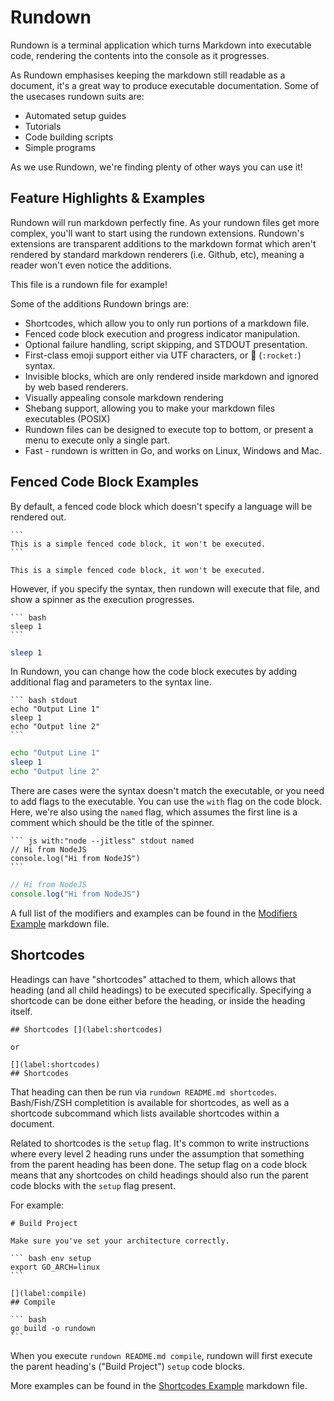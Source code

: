 # Rundown

Rundown is a terminal application which turns Markdown into executable code, rendering the contents into the console as it progresses.

As Rundown emphasises keeping the markdown still readable as a document, it's a great way to produce executable documentation. 
Some of the usecases rundown suits are:

* Automated setup guides
* Tutorials
* Code building scripts
* Simple programs

As we use Rundown, we're finding plenty of other ways you can use it!

## Feature Highlights & Examples

Rundown will run markdown perfectly fine. As your rundown files get more complex, you'll want to start using the rundown extensions. Rundown's extensions are transparent additions to the markdown format which aren't rendered by standard markdown renderers (i.e. Github, etc), meaning a reader won't even notice the additions. 

This file is a rundown file for example!

Some of the additions Rundown brings are:

* Shortcodes, which allow you to only run portions of a markdown file.
* Fenced code block execution and progress indicator manipulation.
* Optional failure handling, script skipping, and STDOUT presentation.
* First-class emoji support either via UTF characters, or :rocket: (`:rocket:`) syntax.
* Invisible blocks, which are only rendered inside markdown and ignored by web based renderers.
* Visually appealing console markdown rendering
* Shebang support, allowing you to make your markdown files executables (POSIX)
* Rundown files can be designed to execute top to bottom, or present a menu to execute only a single part.
* Fast - rundown is written in Go, and works on Linux, Windows and Mac.

[](label:show-code-blocks)
## Fenced Code Block Examples

By default, a fenced code block which doesn't specify a language will be rendered out.

    ```
    This is a simple fenced code block, it won't be executed.
    ```

```
This is a simple fenced code block, it won't be executed.
```

However, if you specify the syntax, then rundown will execute that file, and show a spinner as the execution progresses.

    ``` bash
    sleep 1
    ```

``` bash
sleep 1
```

In Rundown, you can change how the code block executes by adding additional flag and parameters to the syntax line.

    ``` bash stdout
    echo "Output Line 1"
    sleep 1
    echo "Output line 2"
    ```

``` bash stdout
echo "Output Line 1"
sleep 1
echo "Output line 2"
```

There are cases were the syntax doesn't match the executable, or you need to add flags to the executable. You can use the `with` flag on the code block. Here, we're also using the `named` flag, which assumes the first line is a comment which should be the title of the spinner.

    ``` js with:"node --jitless" stdout named
    // Hi from NodeJS
    console.log("Hi from NodeJS")
    ```

``` js with:"node --jitless" stdout named
// Hi from NodeJS
console.log("Hi from NodeJS")
```

A full list of the modifiers and examples can be found in the [Modifiers Example](./examples/mods.md) markdown file.

[](label:shortcodes)
## Shortcodes

Headings can have "shortcodes" attached to them, which allows that heading (and all child headings) to be executed specifically. Specifying a shortcode can be done either before the heading, or inside the heading itself.

    ## Shortcodes [](label:shortcodes)

    or

    [](label:shortcodes)
    ## Shortcodes

That heading can then be run via `rundown README.md shortcodes`. Bash/Fish/ZSH completition is available for shortcodes, as well as a shortcode subcommand which lists available shortcodes within a document.

Related to shortcodes is the `setup` flag. It's common to write instructions where every level 2 heading runs under the assumption that something from the parent heading has been done. The setup flag on a code block means that any shortcodes on child headings should also run the parent code blocks with the `setup` flag present.

For example:

    # Build Project

    Make sure you've set your architecture correctly.

    ``` bash env setup
    export GO_ARCH=linux
    ```

    [](label:compile)
    ## Compile

    ``` bash
    go build -o rundown
    ```

When you execute `rundown README.md compile`, rundown will first execute the parent heading's ("Build Project") `setup` code blocks.

More examples can be found in the [Shortcodes Example](./examples/shortcodes.md) markdown file.